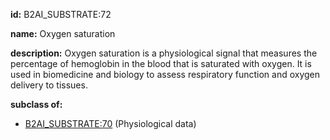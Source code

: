 **id:** B2AI_SUBSTRATE:72

**name:** Oxygen saturation

**description:** Oxygen saturation is a physiological signal that measures the percentage of hemoglobin in the blood that is saturated with oxygen. It is used in biomedicine and biology to assess respiratory function and oxygen delivery to tissues.

**subclass of:**

- [B2AI_SUBSTRATE:70](../substrates/physiological-data.markdown) (Physiological data)

